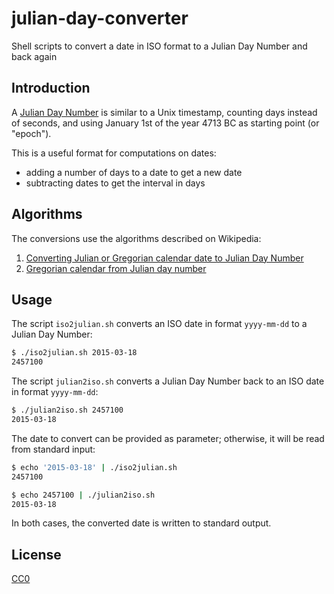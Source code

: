 # julian-day-converter
Shell scripts to convert a date in ISO format to a Julian Day Number
and back again

## Introduction

A [Julian Day Number](https://en.wikipedia.org/wiki/Julian_day#History)
is similar to a Unix timestamp, counting days instead of seconds,
and using January 1st of the year 4713 BC as starting point (or "epoch").

This is a useful format for computations on dates:
* adding a number of days to a date to get a new date
* subtracting dates to get the interval in days

## Algorithms

The conversions use the algorithms described on Wikipedia:

1. [Converting Julian or Gregorian calendar date to Julian Day Number](
   https://en.wikipedia.org/wiki/Julian\_day#Converting\_Julian\_or\_Gregorian\_calendar\_date\_to\_Julian\_Day\_Number)
3. [Gregorian calendar from Julian day number](
   https://en.wikipedia.org/wiki/Julian\_day#Gregorian\_calendar\_from\_Julian\_day\_number)

## Usage

The script `iso2julian.sh` converts an ISO date in format `yyyy-mm-dd`
to a Julian Day Number:

```sh
$ ./iso2julian.sh 2015-03-18
2457100
```

The script `julian2iso.sh` converts a Julian Day Number back to an ISO date
in format `yyyy-mm-dd`:

```sh
$ ./julian2iso.sh 2457100
2015-03-18
```

The date to convert can be provided as parameter; otherwise, it will be
read from standard input:

```sh
$ echo '2015-03-18' | ./iso2julian.sh
2457100

$ echo 2457100 | ./julian2iso.sh
2015-03-18
```

In both cases, the converted date is written to standard output.

## License

[CC0](https://creativecommons.org/publicdomain/zero/1.0/)
